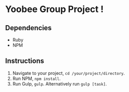 # Yoobee Group Project !

## Dependencies

* Ruby
* NPM

## Instructions

1. Navigate to your project, `cd /your/project/directory`.
2. Run NPM, `npm install`.
3. Run Gulp, `gulp`. Alternatively run `gulp [task]`.
